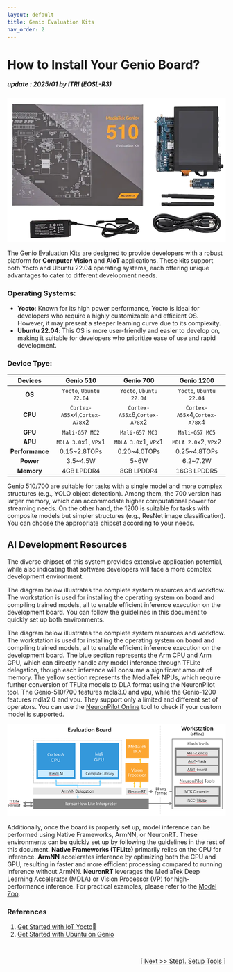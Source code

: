 ```yaml
---
layout: default
title: Genio Evaluation Kits
nav_order: 2
---
```


# How to Install Your Genio Board?
##### update : 2025/01 by ITRI (EOSL-R3)

<div align="center">
<img src="assets/images/pages/genio_510_evk.png" width="560"/>
</div>

The Genio Evaluation Kits are designed to provide developers with a robust platform for **Computer Vision** and **AIoT** applications. These kits support both Yocto and Ubuntu 22.04 operating systems, each offering unique advantages to cater to different development needs.


### Operating Systems:

* **Yocto**: Known for its high power performance, Yocto is ideal for developers who require a highly customizable and efficient OS. However, it may present a steeper learning curve due to its complexity.
* **Ubuntu 22.04**: This OS is more user-friendly and easier to develop on, making it suitable for developers who prioritize ease of use and rapid development.


### Device Tpye: 

|  Devices     | Genio 510     | Genio 700     | Genio 1200     |
| :----------: |:-------------:|:-------------:|:--------------:|
| **OS**            |  `Yocto`, `Ubuntu 22.04`            |   `Yocto`, `Ubuntu 22.04`            |   `Yocto`, `Ubuntu 22.04`            |
| **CPU**           |  `Cortex-A55`x4,`Cortex-A78`x2      |   `Cortex-A55`x6,`Cortex-A78`x2      |   `Cortex-A55`x4,`Cortex-A78`x4      |
| **GPU**           |  `Mali-G57 MC2`                       |   `Mali-G57 MC3`                   |   `Mali-G57 MC5`                     |
| **APU**           | `MDLA 3.0`x1, `VP`x1                |   `MDLA 3.0`x1, `VP`x1               |   `MDLA 2.0`x2, `VP`x2               |
| **Performance**   | 0.15~2.8TOPs                        | 0.20~4.0TOPs                         | 0.25~4.8TOPs                         |
| **Power**         | 3.5~4.5W                            | 5~6W                                 | 6.2~7.2W                             |
| **Memory**        | 4GB LPDDR4                          | 8GB LPDDR4                           | 16GB LPDDR5                          |

Genio 510/700 are suitable for tasks with a single model and more complex structures (e.g., YOLO object detection). Among them, the 700 version has larger memory, which can accommodate higher computational power for streaming needs. On the other hand, the 1200 is suitable for tasks with composite models but simpler structures (e.g., ResNet image classification). You can choose the appropriate chipset according to your needs.

## AI Development Resources

The diverse chipset of this system provides extensive application potential, while also indicating that software developers will face a more complex development environment.

The diagram below illustrates the complete system resources and workflow. The workstation is used for installing the operating system on board and compiling trained models, all to enable efficient inference execution on the development board. You can follow the guidelines in this document to quickly set up both environments.

The diagram below illustrates the complete system resources and workflow. The workstation is used for installing the operating system on board and compiling trained models, all to enable efficient inference execution on the development board. The blue section represents the Arm CPU and Arm GPU, which can directly handle any model inference through TFLite delegation, though each inference will consume a significant amount of memory. The yellow section represents the MediaTek NPUs, which require further conversion of TFLite models to DLA format using the NeuronPilot tool. The Genio-510/700 features mdla3.0 and vpu, while the Genio-1200 features mdla2.0 and vpu. They support only a limited and different set of operators. You can use the [NeuronPilot Online](https://app-aihub-neuronpilot.azurewebsites.net/) tool to check if your custom model is supported.

<div align="center">
<img src="assets/images/pages/genio_510_demonstration_workflow.png" width="780"/>
</div>

Additionally, once the board is properly set up, model inference can be performed using Native Frameworks, ArmNN, or NeuronRT. These environments can be quickly set up by following the guidelines in the rest of this document. **Native Frameworks (TFLite)** primarily relies on the CPU for inference. **ArmNN** accelerates inference by optimizing both the CPU and GPU, resulting in faster and more efficient processing compared to running inference without ArmNN. **NeuronRT** leverages the MediaTek Deep Learning Accelerator (MDLA) or Vision Processor (VP) for high-performance inference. For practical examples, please refer to the [Model Zoo](https://github.com/R300-AI/ITRI-AI-Hub/tree/main/Model-Zoo).

### References

1. [Get Started with IoT Yocto](https://mediatek.gitlab.io/aiot/doc/aiot-dev-guide/master/sw/yocto/get-started.html)
2. [Get Started with Ubuntu on Genio](https://mediatek.gitlab.io/genio/doc/ubuntu/get-started.html)

<br>
<div align="right">
<a href="https://r300-ai.github.io/ITRI-AI-Hub/docs/genio-evk/step1.html"> 

[ Next >> Step1. Setup Tools ]
  
</a>
</div>
